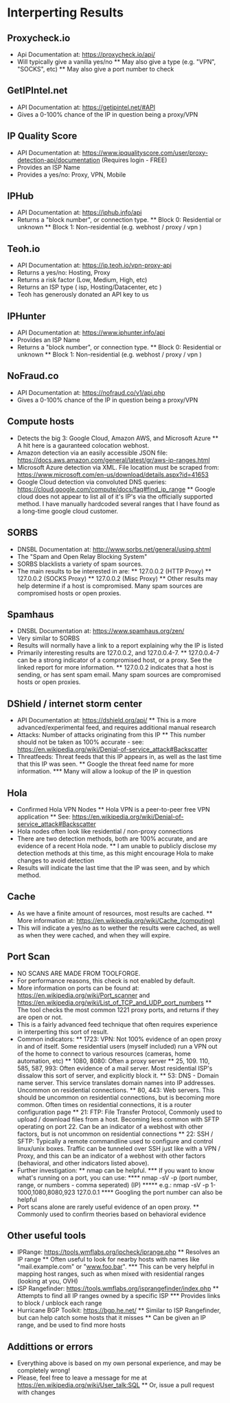 # Interperting Results

## Proxycheck.io

* Api Documentation at: https://proxycheck.io/api/
* Will typically give a vanilla yes/no
** May also give a type (e.g. "VPN", "SOCKS", etc)
** May also give a port number to check

## GetIPIntel.net

* API Documentation at: https://getipintel.net/#API
* Gives a 0-100% chance of the IP in question being a proxy/VPN

## IP Quality Score

* API Documentation at: https://www.ipqualityscore.com/user/proxy-detection-api/documentation (Requires login - FREE)
* Provides an ISP Name
* Provides a yes/no: Proxy, VPN, Mobile

## IPHub

* API Documentation at: https://iphub.info/api
* Returns a "block number", or connection type.
** Block 0: Residential or unknown
** Block 1: Non-residential (e.g. webhost / proxy / vpn )

## Teoh.io

* API Documentation at: https://ip.teoh.io/vpn-proxy-api
* Returns a yes/no: Hosting, Proxy
* Returns a risk factor (Low, Medium, High, etc)
* Returns an ISP type ( isp, Hosting/Datacenter, etc )
* Teoh has generously donated an API key to us

## IPHunter

* API Documentation at: https://www.iphunter.info/api
* Provides an ISP Name
* Returns a "block number", or connection type.
** Block 0: Residential or unknown
** Block 1: Non-residential (e.g. webhost / proxy / vpn )

## NoFraud.co

* API Documentation at: https://nofraud.co/v1/api.php
* Gives a 0-100% chance of the IP in question being a proxy/VPN

## Compute hosts

* Detects the big 3: Google Cloud, Amazon AWS, and Microsoft Azure
** A hit here is a gauranteed colocation webhost.
* Amazon detection via an easily accessible JSON file: https://docs.aws.amazon.com/general/latest/gr/aws-ip-ranges.html
* Microsoft Azure detection via XML. File location must be scraped from: https://www.microsoft.com/en-us/download/details.aspx?id=41653
* Google Cloud detection via convoluted DNS queries: https://cloud.google.com/compute/docs/faq#find_ip_range
** Google cloud does not appear to list all of it's IP's via the officially supported method. I have manually hardcoded several ranges that I have found as a long-time google cloud customer.

## SORBS

* DNSBL Documentation at: http://www.sorbs.net/general/using.shtml
* The "Spam and Open Relay Blocking System"
* SORBS blacklists a variety of spam sources.
* The main results to be interested in are: 
** 127.0.0.2 (HTTP Proxy)
** 127.0.0.2 (SOCKS Proxy)
** 127.0.0.2 (Misc Proxy)
** Other results may help determine if a host is compromised. Many spam sources are compromised hosts or open proxies.

## Spamhaus

* DNSBL Documentation at: https://www.spamhaus.org/zen/
* Very similar to SORBS
* Results will normally have a link to a report explaining why the IP is listed
* Primarily interesting results are 127.0.0.2, and 127.0.0.4-7.
** 127.0.0.4-7 can be a strong indicator of a compromised host, or a proxy. See the linked report for more information.
** 127.0.0.2 indicates that a host is sending, or has sent spam email. Many spam sources are compromised hosts or open proxies.

## DShield / internet storm center

* API Documentation at: https://dshield.org/api/
** This is a more advanced/experimental feed, and requires additional manual research
* Attacks: Number of attacks originating from this IP
** This number should not be taken as 100% accurate - see: https://en.wikipedia.org/wiki/Denial-of-service_attack#Backscatter
* Threatfeeds: Threat feeds that this IP appears in, as well as the last time that this IP was seen. 
** Google the threat feed name for more information.
*** Many will allow a lookup of the IP in question

## Hola

* Confirmed Hola VPN Nodes
** Hola VPN is a peer-to-peer free VPN application
** See: https://en.wikipedia.org/wiki/Denial-of-service_attack#Backscatter
* Hola nodes often look like residential / non-proxy connections
* There are two detection methods, both are 100% accurate, and are evidence of a recent Hola node.
** I am unable to publicly disclose my detection methods at this time, as this might encourage Hola to make changes to avoid detection
* Results will indicate the last time that the IP was seen, and by which method.

## Cache

* As we have a finite amount of resources, most results are cached.
** More information at: https://en.wikipedia.org/wiki/Cache_(computing)
* This will indicate a yes/no as to wether the results were cached, as well as when they were cached, and when they will expire.

## Port Scan

* NO SCANS ARE MADE FROM TOOLFORGE.
* For performance reasons, this check is not enabled by default.
* More information on ports can be found at: https://en.wikipedia.org/wiki/Port_scanner and https://en.wikipedia.org/wiki/List_of_TCP_and_UDP_port_numbers
** The tool checks the most common 1221 proxy ports, and returns if they are open or not.
* This is a fairly advanced feed technique that often requires experience in interperting this sort of result.
* Common indicators:
** 1723: VPN: Not 100% evidence of an open proxy in and of itself. Some residential users (myself included) run a VPN out of the home to connect to various resources (cameras, home automation, etc)
** 1080, 8080: Often a proxy server
** 25, 109. 110, 585, 587, 993: Often evidence of a mail server. Most residential ISP's dissalow this sort of server, and explicitly block it.
** 53: DNS - Domain name server. This service translates domain names into IP addresses. Uncommon on residential connections.
** 80, 443: Web servers. This should be uncommon on residential connections, but is becoming more common. Often times on residential connections, it is a router configuration page
** 21: FTP: File Transfer Protocol, Commonly used to upload / download files from a host. Becoming less common with SFTP operating on port 22. Can be an indicator of a webhost with other factors, but is not uncommon on residential connections
** 22: SSH / SFTP: Typically a remote commandline used to configure and control linux/unix boxes. Traffic can be tunneled over SSH just like with a VPN / Proxy, and this can be an indicator of a webhost with other factors (behavioral, and other indicators listed above).
* Further investigation:
** nmap can be helpful.
*** If you want to know what's running on a port, you can use:
**** nmap -sV -p (port number, range, or numbers - comma seperated) (IP)
***** e.g.: nmap -sV -p 1-1000,1080,8080,923 127.0.0.1
**** Googling the port number can also be helpful
* Port scans alone are rarely useful evidence of an open proxy.
** Commonly used to confirm theories based on behavioral evidence

## Other useful tools

* IPRange: https://tools.wmflabs.org/ipcheck/iprange.php
** Resolves an IP range
** Often useful to look for nearby hosts with names like "mail.example.com" or "www.foo.bar".
*** This can be very helpful in mapping host ranges, such as when mixed with residential ranges (looking at you, OVH)
* ISP Rangefinder: https://tools.wmflabs.org/isprangefinder/index.php
** Attempts to find all IP ranges owned by a specific ISP
*** Provides links to block / unblock each range
* Hurricane BGP Toolkit: https://bgp.he.net/
** Similar to ISP Rangefinder, but can help catch some hosts that it misses
** Can be given an IP range, and be used to find more hosts

## Addittions or errors

* Everything above is based on my own personal experience, and may be completely wrong!
* Please, feel free to leave a message for me at https://en.wikipedia.org/wiki/User_talk:SQL
** Or, issue a pull request with changes

